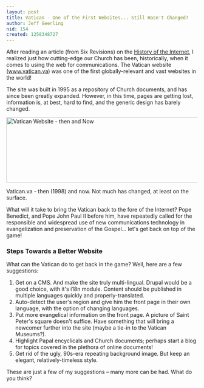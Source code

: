 ```yaml
---
layout: post
title: Vatican - One of the First Websites... Still Hasn't Changed?
author: Jeff Geerling
nid: 154
created: 1258348727
---
```

<p>After reading an article (from Six Revisions) on the <a href="http://sixrevisions.com/resources/the-history-of-the-internet-in-a-nutshell/">History of the Internet</a>, I realized just how cutting-edge our Church has been, historically, when it comes to using the web for communications. The Vatican website (<a href="http://www.vatican.va/">www.vatican.va</a>) was one of the first globally-relevant and vast websites in the world!</p>
<p>The site was built in 1995 as a repository of Church documents, and has since been greatly expanded. However, in this time, pages are getting lost, information is, at best, hard to find, and the generic design has barely changed.</p>
<p class="rtecenter"><img alt="Vatican Website - then and Now" width="527" height="172" src="/sites/opensourcecatholic.com/files/user-uploads/oscatholic/then-and-now-vatican-website.jpg" /></p>
<p class="rtecenter">Vatican.va - then (1998) and now. Not much has changed, at least on the surface.</p>
<p>What will it take to bring the Vatican back to the fore of the Internet? Pope Benedict, and Pope John Paul II before him, have repeatedly called for the responsible and widespread use of new communications technology in evangelization and preservation of the Gospel... let's get back on top of the game!</p>
<h3>Steps Towards a Better Website</h3>
<p>What can the Vatican do to get back in the game? Well, here are a few suggestions:</p>
<ol>
    <li>Get on a CMS. And make the site truly multi-lingual. Drupal would be a good choice, with it's i18n module. Content should be published in multiple languages quickly and properly-translated.</li>
    <li>Auto-detect the user's region and give him the front page in their own language, with the option of changing languages.</li>
    <li>Put more evangelical information on the front page. A picture of Saint Peter's square doesn't suffice. Have something that will bring a newcomer further into the site (maybe a tie-in to the Vatican Museums?).</li>
    <li>Highlight Papal encyclicals and Church documents; perhaps start a blog for topics covered in the plethora of online documents!</li>
    <li>Get rid of the ugly, 90s-era repeating background image. But keep an elegant, relatively-timeless style.</li>
</ol>
<p>These are just a few of my suggestions &ndash; many more can be had. What do you think?</p>
